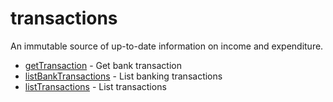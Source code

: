 # transactions

An immutable source of up-to-date information on income and expenditure.


* [getTransaction](gettransaction.md) - Get bank transaction
* [listBankTransactions](listbanktransactions.md) - List banking transactions
* [listTransactions](listtransactions.md) - List transactions